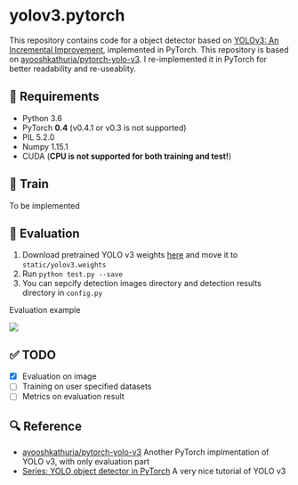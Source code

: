 # yolov3.pytorch

This repository contains code for a object detector based on [YOLOv3: An Incremental Improvement](https://pjreddie.com/media/files/papers/YOLOv3.pdf), implemented in PyTorch. This repository is based on [ayooshkathuria/pytorch-yolo-v3](https://github.com/ayooshkathuria/pytorch-yolo-v3). I re-implemented it in PyTorch for better readability and re-useablity.

## 🤔 Requirements

* Python 3.6
* PyTorch **0.4** (v0.4.1 or v0.3 is not supported)
* PIL 5.2.0
* Numpy 1.15.1
* CUDA (**CPU is not supported for both training and test!**)

## 🏹 Train

To be implemented

## 🎯 Evaluation

1. Download pretrained YOLO v3 weights [here](https://pjreddie.com/media/files/yolov3.weights) and move it to `static/yolov3.weights`
2. Run `python test.py --save`
3. You can sepcify detection images directory and detection results directory in `config.py`

Evaluation example

![](https://raw.githubusercontent.com/ECer23/yolov3.pytorch/master/assets/dets/person.jpg)

## ✅ TODO

- [x] Evaluation on image
- [ ] Training on user specified datasets
- [ ] Metrics on evaluation result

## 🔍 Reference

* [ayooshkathuria/pytorch-yolo-v3](https://github.com/ayooshkathuria/pytorch-yolo-v3) Another PyTorch implmentation of YOLO v3, with only evaluation part
* [Series: YOLO object detector in PyTorch](https://blog.paperspace.com/tag/series-yolo/) A very nice tutorial of YOLO v3
